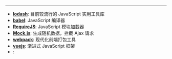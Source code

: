 ---
* [__lodash__](https://lodash.com/): 目前较流行的 JavaScript 实用工具库
* [__babel__](https://babeljs.io/): JavaScript 编译器
* [__RequireJS__](https://requirejs.org/): JavaScript 模块加载器
* [__Mock.js__](http://mockjs.com/): 生成随机数据，拦截 Ajax 请求
* [__webpack__](https://webpack.js.org/): 现代化前端打包工具
* [__vuejs__](https://cn.vuejs.org/): 渐进式 JavaScript 框架
* [](): 